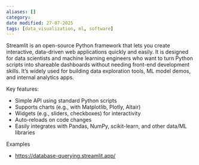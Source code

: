 ```yaml
---
aliases: []
category:
date modified: 27-07-2025
tags: [data_visualization, ml, software]
---
```

Streamlit is an open-source Python framework that lets you create interactive, data-driven web applications quickly and easily. It is designed for data scientists and machine learning engineers who want to turn Python scripts into shareable dashboards without needing front-end development skills. It’s widely used for building data exploration tools, ML model demos, and internal analytics apps.

Key features:

- Simple API using standard Python scripts
- Supports charts (e.g., with Matplotlib, Plotly, Altair)
- Widgets (e.g., sliders, checkboxes) for interactivity
- Auto-reloads on code changes
- Easily integrates with Pandas, NumPy, scikit-learn, and other data/ML libraries

Examples
- https://database-querying.streamlit.app/
